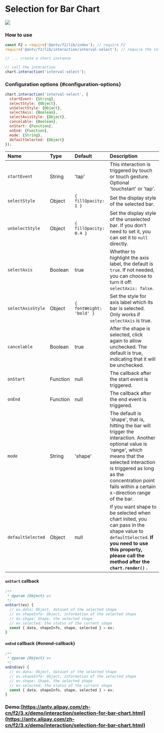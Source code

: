# Selection for Bar Chart

![](../../../.gitbook/assets/ezgif.com-video-to-gif-5.gif)

### How to use

```javascript
const F2 = require('@antv/f2/lib/index'); // require F2
require('@antv/f2/lib/interaction/interval-select'); // require the interaction

// ... create a chart instance

// call the interaction
chart.interaction('interval-select');
```

### Configuration options {#configuration-options}

```javascript
chart.interaction('interval-select', {
  startEvent: {String},
  selectStyle: {Object},
  unSelectStyle: {Object},
  selectAxis: {Boolean},
  selectAxisStyle: {Object},
  cancelable: {Boolean},
  onStart: {Function}, 
  onEnd: {Function}, 
  mode: {String},
  defaultSelected: {Object}
});
```

| Name | Type | Default | Description |
| :--- | :--- | :--- | :--- |
| `startEvent` | String | 'tap' | This interaction is triggered by touch or touch gesture. Optional 'touchstart' or 'tap'. |
| `selectStyle` | Object | `{ fillOpacity: 1 }` | Set the display style of the selected bar. |
| `unSelectStyle` | Object | `{ fillOpacity: 0.4 }` | Set the display style of the unselected bar. If you don't need to set it, you can set it to `null` directly. |
| `selectAxis` | Boolean | true | Whether to highlight the axis label, the default is `true`. If not needed, you can choose to turn it off: `selectAxis: false`. |
| `selectAxisStyle` | Object | `{ fontWeight: 'bold' }` | Set the style for axis label which its bar is selected. Only works if `selectAxis` is true. |
| `cancelable` | Boolean | true | After the shape is selected, click again to allow unchecked. The default is true, indicating that it will be unchecked. |
| `onStart` | Function | null | The callback after the start event is triggered. |
| `onEnd` | Function | null | The callback after the end event is triggered. |
| `mode` | String | 'shape' | The default is 'shape', that is, hitting the bar will trigger the interaction. Another optional value is 'range', which means that the selected interaction is triggered as long as the concentration point falls within a certain x-direction range of the bar. |
| `defaultSelected` | Object | null | If you want shape to be selected when chart inited, you can pass in the shape value to `defaultSelected`. **If you need to use this property, please call the method after the `chart.render()` .**  |

#### `onStart` callback

```javascript
/**
 * @param {Object} ev
 */ 
onStart(ev) {
  // ev.data: Object, dataset of the selected shape
  // ev.shapeInfo: Object, information of the selected shape
  // ev.shape: Shape, the selected shape
  // ev.selected: the status of the current shape
  const { data, shapeInfo, shape, selected } = ev;
}
```

#### `onEnd` callback {#onend-callback}

```javascript
/**
 * @param {Object} ev
 */ 
onEnd(ev) {
  // ev.data: Object, dataset of the selected shape
  // ev.shapeInfo: Object, information of the selected shape
  // ev.shape: Shape, the selected shape
  // ev.selected: the status of the current shape
  const { data, shapeInfo, shape, selected } = ev;
}
```

### Demo:[https://antv.alipay.com/zh-cn/f2/3.x/demo/interaction/selection-for-bar-chart.html](https://antv.alipay.com/zh-cn/f2/3.x/demo/interaction/selection-for-bar-chart.html)

